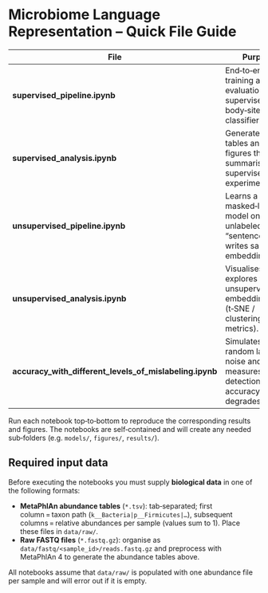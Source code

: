 # Microbiome Language Representation – Quick File Guide

| File | Purpose |
|------|---------|
| **supervised_pipeline.ipynb** | End‑to‑end training and evaluation of the supervised body‑site classifier. |
| **supervised_analysis.ipynb** | Generates the tables and figures that summarise the supervised experiment. |
| **unsupervised_pipeline.ipynb** | Learns a masked‑language model on unlabeled taxa “sentences” and writes sample embeddings. |
| **unsupervised_analysis.ipynb** | Visualises and explores the unsupervised embeddings (t‑SNE / clustering metrics). |
| **accuracy_with_different_levels_of_mislabeling.ipynb** | Simulates random label noise and measures how detection accuracy degrades. |

Run each notebook top‑to‑bottom to reproduce the corresponding results and figures. The notebooks are self‑contained and will create any needed sub‑folders (e.g. `models/`, `figures/`, `results/`).

## Required input data

Before executing the notebooks you must supply **biological data** in one of the following formats:

* **MetaPhlAn abundance tables** (`*.tsv`): tab‑separated; first column = taxon path (`k__Bacteria|p__Firmicutes|…`), subsequent columns = relative abundances per sample (values sum to 1). Place these files in `data/raw/`.
* **Raw FASTQ files** (`*.fastq.gz`): organise as `data/fastq/<sample_id>/reads.fastq.gz` and preprocess with MetaPhlAn 4 to generate the abundance tables above.

All notebooks assume that `data/raw/` is populated with one abundance file per sample and will error out if it is empty.

